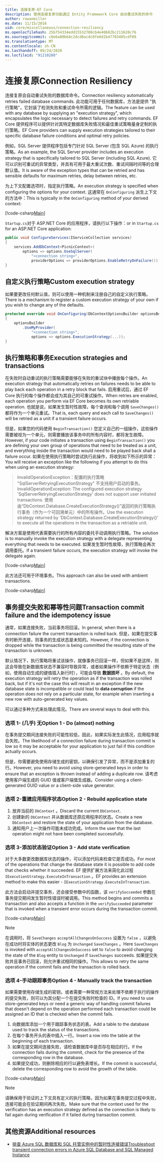 ```yaml
---
title: 连接复原-EF Core
description: 使用连接复原功能通过 Entity Framework Core 自动重试失败的命令
author: rowanmiller
ms.date: 11/15/2016
uid: core/miscellaneous/connection-resiliency
ms.openlocfilehash: 25b754334edd15532780cb4e40682bc211620c76
ms.sourcegitcommit: c0e6a00b64c2dcd8acdc0fe6d1b47703405cdf09
ms.translationtype: MT
ms.contentlocale: zh-CN
ms.lasthandoff: 09/24/2020
ms.locfileid: "91210288"
---
```

# <a name="connection-resiliency"></a><span data-ttu-id="b481f-103">连接复原</span><span class="sxs-lookup"><span data-stu-id="b481f-103">Connection Resiliency</span></span>

<span data-ttu-id="b481f-104">连接复原会自动重试失败的数据库命令。</span><span class="sxs-lookup"><span data-stu-id="b481f-104">Connection resiliency automatically retries failed database commands.</span></span> <span data-ttu-id="b481f-105">此功能可用于任何数据库，方法是提供 "执行策略"，它封装了检测失败和重试命令所需的逻辑。</span><span class="sxs-lookup"><span data-stu-id="b481f-105">The feature can be used with any database by supplying an "execution strategy", which encapsulates the logic necessary to detect failures and retry commands.</span></span> <span data-ttu-id="b481f-106">EF Core 提供程序可以提供针对其特定数据库失败情况和最佳重试策略量身定制的执行策略。</span><span class="sxs-lookup"><span data-stu-id="b481f-106">EF Core providers can supply execution strategies tailored to their specific database failure conditions and optimal retry policies.</span></span>

<span data-ttu-id="b481f-107">例如，SQL Server 提供程序包括专门针对 SQL Server (包含 SQL Azure) 的执行策略。</span><span class="sxs-lookup"><span data-stu-id="b481f-107">As an example, the SQL Server provider includes an execution strategy that is specifically tailored to SQL Server (including SQL Azure).</span></span> <span data-ttu-id="b481f-108">它可以识别可重试的异常类型，并具有可用于最大重试次数、重试间隔时间等的合理默认值。</span><span class="sxs-lookup"><span data-stu-id="b481f-108">It is aware of the exception types that can be retried and has sensible defaults for maximum retries, delay between retries, etc.</span></span>

<span data-ttu-id="b481f-109">为上下文配置选项时，指定执行策略。</span><span class="sxs-lookup"><span data-stu-id="b481f-109">An execution strategy is specified when configuring the options for your context.</span></span> <span data-ttu-id="b481f-110">这通常在 `OnConfiguring` 派生上下文的方法中：</span><span class="sxs-lookup"><span data-stu-id="b481f-110">This is typically in the `OnConfiguring` method of your derived context:</span></span>

[!code-csharp[Main](../../../samples/core/Miscellaneous/ConnectionResiliency/Program.cs#OnConfiguring)]

<span data-ttu-id="b481f-111">`Startup.cs`对于 ASP.NET Core 的应用程序，请执行以下操作：</span><span class="sxs-lookup"><span data-stu-id="b481f-111">or in `Startup.cs` for an ASP.NET Core application:</span></span>

``` csharp
public void ConfigureServices(IServiceCollection services)
{
    services.AddDbContext<PicnicContext>(
        options => options.UseSqlServer(
            "<connection string>",
            providerOptions => providerOptions.EnableRetryOnFailure()));
}
```

## <a name="custom-execution-strategy"></a><span data-ttu-id="b481f-112">自定义执行策略</span><span class="sxs-lookup"><span data-stu-id="b481f-112">Custom execution strategy</span></span>

<span data-ttu-id="b481f-113">如果要更改任何默认值，则可以使用一种机制来注册自己的自定义执行策略。</span><span class="sxs-lookup"><span data-stu-id="b481f-113">There is a mechanism to register a custom execution strategy of your own if you wish to change any of the defaults.</span></span>

``` csharp
protected override void OnConfiguring(DbContextOptionsBuilder optionsBuilder)
{
    optionsBuilder
        .UseMyProvider(
            "<connection string>",
            options => options.ExecutionStrategy(...));
}
```

## <a name="execution-strategies-and-transactions"></a><span data-ttu-id="b481f-114">执行策略和事务</span><span class="sxs-lookup"><span data-stu-id="b481f-114">Execution strategies and transactions</span></span>

<span data-ttu-id="b481f-115">在失败时自动重试的执行策略需要能够在失败的重试块中播放每个操作。</span><span class="sxs-lookup"><span data-stu-id="b481f-115">An execution strategy that automatically retries on failures needs to be able to play back each operation in a retry block that fails.</span></span> <span data-ttu-id="b481f-116">启用重试后，通过 EF Core 执行的每个操作都会成为其自己的可重试操作。</span><span class="sxs-lookup"><span data-stu-id="b481f-116">When retries are enabled, each operation you perform via EF Core becomes its own retriable operation.</span></span> <span data-ttu-id="b481f-117">也就是说，如果发生暂时性故障，每个查询和每个调用 `SaveChanges()` 都将作为一个单元重试。</span><span class="sxs-lookup"><span data-stu-id="b481f-117">That is, each query and each call to `SaveChanges()` will be retried as a unit if a transient failure occurs.</span></span>

<span data-ttu-id="b481f-118">但是，如果您的代码使用 `BeginTransaction()` 您定义自己的一组操作，这些操作需要被视为一个单元，则需要播放该事务中的所有内容时，都将发生故障。</span><span class="sxs-lookup"><span data-stu-id="b481f-118">However, if your code initiates a transaction using `BeginTransaction()` you are defining your own group of operations that need to be treated as a unit, and everything inside the transaction would need to be played back shall a failure occur.</span></span> <span data-ttu-id="b481f-119">如果在使用执行策略时尝试执行此操作，将收到如下所示的异常：</span><span class="sxs-lookup"><span data-stu-id="b481f-119">You will receive an exception like the following if you attempt to do this when using an execution strategy:</span></span>

> <span data-ttu-id="b481f-120">InvalidOperationException：配置的执行策略 "SqlServerRetryingExecutionStrategy" 不支持用户启动的事务。</span><span class="sxs-lookup"><span data-stu-id="b481f-120">InvalidOperationException: The configured execution strategy 'SqlServerRetryingExecutionStrategy' does not support user initiated transactions.</span></span> <span data-ttu-id="b481f-121">使用由“DbContext.Database.CreateExecutionStrategy()”返回的执行策略执行事务（作为一个可回溯单元）中的所有操作。</span><span class="sxs-lookup"><span data-stu-id="b481f-121">Use the execution strategy returned by 'DbContext.Database.CreateExecutionStrategy()' to execute all the operations in the transaction as a retriable unit.</span></span>

<span data-ttu-id="b481f-122">解决方案是使用代表需要执行的所有内容的委托手动调用执行策略。</span><span class="sxs-lookup"><span data-stu-id="b481f-122">The solution is to manually invoke the execution strategy with a delegate representing everything that needs to be executed.</span></span> <span data-ttu-id="b481f-123">如果发生暂时性故障，执行策略会再次调用委托。</span><span class="sxs-lookup"><span data-stu-id="b481f-123">If a transient failure occurs, the execution strategy will invoke the delegate again.</span></span>

[!code-csharp[Main](../../../samples/core/Miscellaneous/ConnectionResiliency/Program.cs#ManualTransaction)]

<span data-ttu-id="b481f-124">此方法还可用于环境事务。</span><span class="sxs-lookup"><span data-stu-id="b481f-124">This approach can also be used with ambient transactions.</span></span>

[!code-csharp[Main](../../../samples/core/Miscellaneous/ConnectionResiliency/Program.cs#AmbientTransaction)]

## <a name="transaction-commit-failure-and-the-idempotency-issue"></a><span data-ttu-id="b481f-125">事务提交失败和幂等性问题</span><span class="sxs-lookup"><span data-stu-id="b481f-125">Transaction commit failure and the idempotency issue</span></span>

<span data-ttu-id="b481f-126">通常，如果连接失败，当前事务将回滚。</span><span class="sxs-lookup"><span data-stu-id="b481f-126">In general, when there is a connection failure the current transaction is rolled back.</span></span> <span data-ttu-id="b481f-127">但是，如果在提交事务时断开连接，则事务的生成状态是未知的。</span><span class="sxs-lookup"><span data-stu-id="b481f-127">However, if the connection is dropped while the transaction is being committed the resulting state of the transaction is unknown.</span></span> 

<span data-ttu-id="b481f-128">默认情况下，执行策略将重试该操作，就像事务已回滚一样，但如果不是这样，则这会导致在新数据库状态不兼容时导致异常，或者如果操作不依赖于特定状态（例如，使用自动生成的键值插入新行时），可能会导致 **数据损坏** 。</span><span class="sxs-lookup"><span data-stu-id="b481f-128">By default, the execution strategy will retry the operation as if the transaction was rolled back, but if it's not the case this will result in an exception if the new database state is incompatible or could lead to **data corruption** if the operation does not rely on a particular state, for example when inserting a new row with auto-generated key values.</span></span>

<span data-ttu-id="b481f-129">可以通过多种方式来处理此情况。</span><span class="sxs-lookup"><span data-stu-id="b481f-129">There are several ways to deal with this.</span></span>

### <a name="option-1---do-almost-nothing"></a><span data-ttu-id="b481f-130">选项 1- (几乎) 无</span><span class="sxs-lookup"><span data-stu-id="b481f-130">Option 1 - Do (almost) nothing</span></span>

<span data-ttu-id="b481f-131">在事务提交期间连接失败的可能性较低，因此，如果实际发生此情况，应用程序就会失败。</span><span class="sxs-lookup"><span data-stu-id="b481f-131">The likelihood of a connection failure during transaction commit is low so it may be acceptable for your application to just fail if this condition actually occurs.</span></span>

<span data-ttu-id="b481f-132">但是，你需要避免使用存储生成的密钥，以确保引发了异常，而不是添加重复的行。</span><span class="sxs-lookup"><span data-stu-id="b481f-132">However, you need to avoid using store-generated keys in order to ensure that an exception is thrown instead of adding a duplicate row.</span></span> <span data-ttu-id="b481f-133">请考虑使用客户端生成的 GUID 值或客户端值生成器。</span><span class="sxs-lookup"><span data-stu-id="b481f-133">Consider using a client-generated GUID value or a client-side value generator.</span></span>

### <a name="option-2---rebuild-application-state"></a><span data-ttu-id="b481f-134">选项 2-重建应用程序状态</span><span class="sxs-lookup"><span data-stu-id="b481f-134">Option 2 - Rebuild application state</span></span>

1. <span data-ttu-id="b481f-135">放弃当前的 `DbContext` 。</span><span class="sxs-lookup"><span data-stu-id="b481f-135">Discard the current `DbContext`.</span></span>
2. <span data-ttu-id="b481f-136">创建新的 `DbContext` 并从数据库还原应用程序的状态。</span><span class="sxs-lookup"><span data-stu-id="b481f-136">Create a new `DbContext` and restore the state of your application from the database.</span></span>
3. <span data-ttu-id="b481f-137">通知用户上一次操作可能未成功完成。</span><span class="sxs-lookup"><span data-stu-id="b481f-137">Inform the user that the last operation might not have been completed successfully.</span></span>

### <a name="option-3---add-state-verification"></a><span data-ttu-id="b481f-138">选项 3-添加状态验证</span><span class="sxs-lookup"><span data-stu-id="b481f-138">Option 3 - Add state verification</span></span>

<span data-ttu-id="b481f-139">对于大多数更改数据库状态的操作，可以添加代码来检查它是否成功。</span><span class="sxs-lookup"><span data-stu-id="b481f-139">For most of the operations that change the database state it is possible to add code that checks whether it succeeded.</span></span> <span data-ttu-id="b481f-140">EF 提供扩展方法来简化此过程 `IExecutionStrategy.ExecuteInTransaction` 。</span><span class="sxs-lookup"><span data-stu-id="b481f-140">EF provides an extension method to make this easier - `IExecutionStrategy.ExecuteInTransaction`.</span></span>

<span data-ttu-id="b481f-141">此方法会启动并提交事务，还会接受参数中的函数，该 `verifySucceeded` 参数在事务提交期间发生暂时性错误时被调用。</span><span class="sxs-lookup"><span data-stu-id="b481f-141">This method begins and commits a transaction and also accepts a function in the `verifySucceeded` parameter that is invoked when a transient error occurs during the transaction commit.</span></span>

[!code-csharp[Main](../../../samples/core/Miscellaneous/ConnectionResiliency/Program.cs#Verification)]

> [!NOTE]
> <span data-ttu-id="b481f-142">在调用时，将 `SaveChanges` `acceptAllChangesOnSuccess` 设置为 `false` ，以避免在成功时将实体的状态更改 `Blog` 为 `Unchanged` `SaveChanges` 。</span><span class="sxs-lookup"><span data-stu-id="b481f-142">Here `SaveChanges` is invoked with `acceptAllChangesOnSuccess` set to `false` to avoid changing the state of the `Blog` entity to `Unchanged` if `SaveChanges` succeeds.</span></span> <span data-ttu-id="b481f-143">如果提交失败并且事务已回滚，则允许重试相同的操作。</span><span class="sxs-lookup"><span data-stu-id="b481f-143">This allows to retry the same operation if the commit fails and the transaction is rolled back.</span></span>

### <a name="option-4---manually-track-the-transaction"></a><span data-ttu-id="b481f-144">选项 4-手动跟踪事务</span><span class="sxs-lookup"><span data-stu-id="b481f-144">Option 4 - Manually track the transaction</span></span>

<span data-ttu-id="b481f-145">如果需要使用存储生成的密钥，或者需要一种常规方法来处理不依赖于执行的操作的提交失败，则可以为其分配一个在提交失败时检查的 ID。</span><span class="sxs-lookup"><span data-stu-id="b481f-145">If you need to use store-generated keys or need a generic way of handling commit failures that doesn't depend on the operation performed each transaction could be assigned an ID that is checked when the commit fails.</span></span>

1. <span data-ttu-id="b481f-146">向数据库添加一个用于跟踪事务状态的表。</span><span class="sxs-lookup"><span data-stu-id="b481f-146">Add a table to the database used to track the status of the transactions.</span></span>
2. <span data-ttu-id="b481f-147">在每个事务开头的表中插入一行。</span><span class="sxs-lookup"><span data-stu-id="b481f-147">Insert a row into the table at the beginning of each transaction.</span></span>
3. <span data-ttu-id="b481f-148">如果在提交期间连接失败，请检查数据库中是否存在相应的行。</span><span class="sxs-lookup"><span data-stu-id="b481f-148">If the connection fails during the commit, check for the presence of the corresponding row in the database.</span></span>
4. <span data-ttu-id="b481f-149">如果提交成功，则删除相应的行以避免表增长。</span><span class="sxs-lookup"><span data-stu-id="b481f-149">If the commit is successful, delete the corresponding row to avoid the growth of the table.</span></span>

[!code-csharp[Main](../../../samples/core/Miscellaneous/ConnectionResiliency/Program.cs#Tracking)]

> [!NOTE]
> <span data-ttu-id="b481f-150">请确保用于验证的上下文具有定义的执行策略，因为如果在事务提交过程中失败，连接可能会在验证期间再次失败。</span><span class="sxs-lookup"><span data-stu-id="b481f-150">Make sure that the context used for the verification has an execution strategy defined as the connection is likely to fail again during verification if it failed during transaction commit.</span></span>

## <a name="additional-resources"></a><span data-ttu-id="b481f-151">其他资源</span><span class="sxs-lookup"><span data-stu-id="b481f-151">Additional resources</span></span>

* [<span data-ttu-id="b481f-152">排查 Azure SQL 数据库和 SQL 托管实例中的暂时性连接错误</span><span class="sxs-lookup"><span data-stu-id="b481f-152">Troubleshoot transient connection errors in Azure SQL Database and SQL Managed Instance</span></span>](/azure/azure-sql/database/troubleshoot-common-connectivity-issues)
